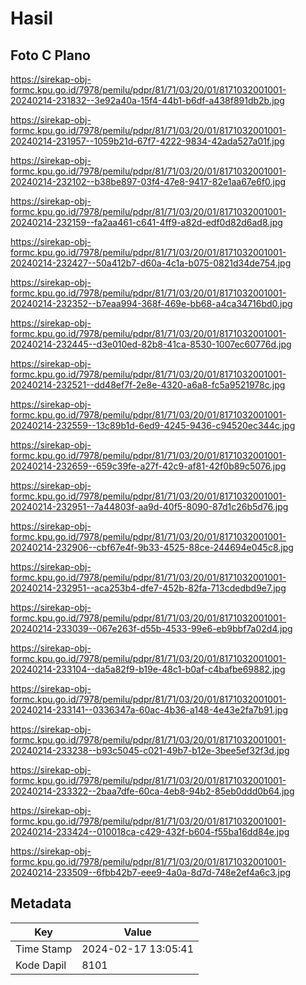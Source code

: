 # Hasil

## Foto C Plano

https://sirekap-obj-formc.kpu.go.id/7978/pemilu/pdpr/81/71/03/20/01/8171032001001-20240214-231832--3e92a40a-15f4-44b1-b6df-a438f891db2b.jpg

https://sirekap-obj-formc.kpu.go.id/7978/pemilu/pdpr/81/71/03/20/01/8171032001001-20240214-231957--1059b21d-67f7-4222-9834-42ada527a01f.jpg

https://sirekap-obj-formc.kpu.go.id/7978/pemilu/pdpr/81/71/03/20/01/8171032001001-20240214-232102--b38be897-03f4-47e8-9417-82e1aa67e6f0.jpg

https://sirekap-obj-formc.kpu.go.id/7978/pemilu/pdpr/81/71/03/20/01/8171032001001-20240214-232159--fa2aa461-c641-4ff9-a82d-edf0d82d6ad8.jpg

https://sirekap-obj-formc.kpu.go.id/7978/pemilu/pdpr/81/71/03/20/01/8171032001001-20240214-232427--50a412b7-d60a-4c1a-b075-0821d34de754.jpg

https://sirekap-obj-formc.kpu.go.id/7978/pemilu/pdpr/81/71/03/20/01/8171032001001-20240214-232352--b7eaa994-368f-469e-bb68-a4ca34716bd0.jpg

https://sirekap-obj-formc.kpu.go.id/7978/pemilu/pdpr/81/71/03/20/01/8171032001001-20240214-232445--d3e010ed-82b8-41ca-8530-1007ec60776d.jpg

https://sirekap-obj-formc.kpu.go.id/7978/pemilu/pdpr/81/71/03/20/01/8171032001001-20240214-232521--dd48ef7f-2e8e-4320-a6a8-fc5a9521978c.jpg

https://sirekap-obj-formc.kpu.go.id/7978/pemilu/pdpr/81/71/03/20/01/8171032001001-20240214-232559--13c89b1d-6ed9-4245-9436-c94520ec344c.jpg

https://sirekap-obj-formc.kpu.go.id/7978/pemilu/pdpr/81/71/03/20/01/8171032001001-20240214-232659--659c39fe-a27f-42c9-af81-42f0b89c5076.jpg

https://sirekap-obj-formc.kpu.go.id/7978/pemilu/pdpr/81/71/03/20/01/8171032001001-20240214-232951--7a44803f-aa9d-40f5-8090-87d1c26b5d76.jpg

https://sirekap-obj-formc.kpu.go.id/7978/pemilu/pdpr/81/71/03/20/01/8171032001001-20240214-232906--cbf67e4f-9b33-4525-88ce-244694e045c8.jpg

https://sirekap-obj-formc.kpu.go.id/7978/pemilu/pdpr/81/71/03/20/01/8171032001001-20240214-232951--aca253b4-dfe7-452b-82fa-713cdedbd9e7.jpg

https://sirekap-obj-formc.kpu.go.id/7978/pemilu/pdpr/81/71/03/20/01/8171032001001-20240214-233039--067e263f-d55b-4533-99e6-eb9bbf7a02d4.jpg

https://sirekap-obj-formc.kpu.go.id/7978/pemilu/pdpr/81/71/03/20/01/8171032001001-20240214-233104--da5a82f9-b19e-48c1-b0af-c4bafbe69882.jpg

https://sirekap-obj-formc.kpu.go.id/7978/pemilu/pdpr/81/71/03/20/01/8171032001001-20240214-233141--0336347a-60ac-4b36-a148-4e43e2fa7b91.jpg

https://sirekap-obj-formc.kpu.go.id/7978/pemilu/pdpr/81/71/03/20/01/8171032001001-20240214-233238--b93c5045-c021-49b7-b12e-3bee5ef32f3d.jpg

https://sirekap-obj-formc.kpu.go.id/7978/pemilu/pdpr/81/71/03/20/01/8171032001001-20240214-233322--2baa7dfe-60ca-4eb8-94b2-85eb0ddd0b64.jpg

https://sirekap-obj-formc.kpu.go.id/7978/pemilu/pdpr/81/71/03/20/01/8171032001001-20240214-233424--010018ca-c429-432f-b604-f55ba16dd84e.jpg

https://sirekap-obj-formc.kpu.go.id/7978/pemilu/pdpr/81/71/03/20/01/8171032001001-20240214-233509--6fbb42b7-eee9-4a0a-8d7d-748e2ef4a6c3.jpg


## Metadata

| Key        | Value               |
| ---------- | ------------------- |
| Time Stamp | 2024-02-17 13:05:41 |
| Kode Dapil | 8101                |



